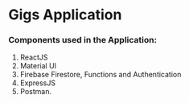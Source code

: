 # Gigs Application 

### Components used in the Application:

1. ReactJS
2. Material UI
3. Firebase Firestore, Functions and Authentication
4. ExpressJS
5. Postman.